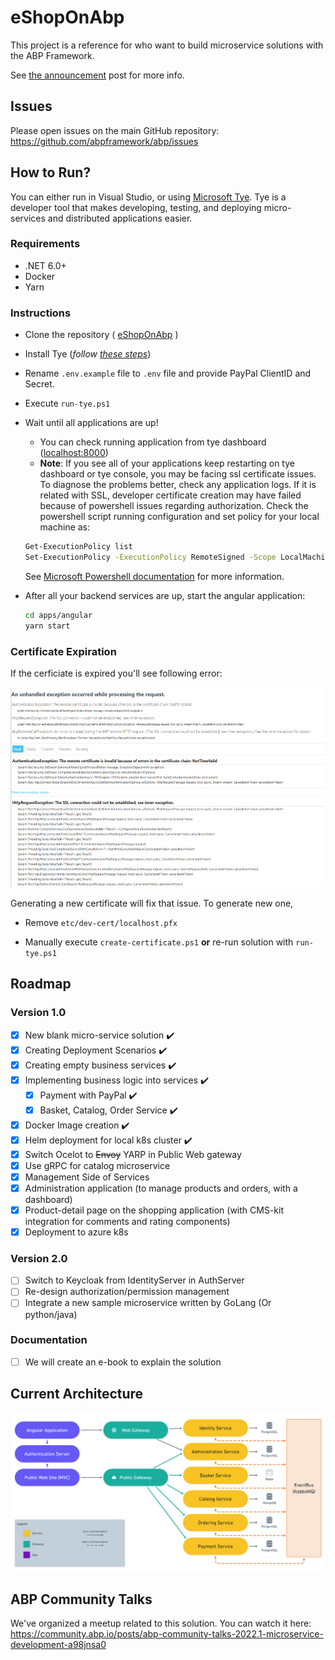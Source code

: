 # eShopOnAbp

This project is a reference for who want to build microservice solutions with the ABP Framework.

See [the announcement](https://blog.abp.io/abp/Introducing-the-eShopOnAbp-Project) post for more info.

## Issues

Please open issues on the main GitHub repository: https://github.com/abpframework/abp/issues

## How to Run?

You can either run in Visual Studio, or using [Microsoft Tye](https://github.com/dotnet/tye). Tye is a developer tool that makes developing, testing, and deploying micro-services and distributed applications easier.

 ### Requirements

- .NET 6.0+
- Docker
- Yarn

### Instructions

- Clone the repository ( [eShopOnAbp](https://github.com/abpframework/eShopOnAbp) )

- Install Tye (*follow [these steps](https://github.com/dotnet/tye/blob/main/docs/getting_started.md#installing-tye)*)

- Rename `.env.example` file to `.env` file and provide PayPal ClientID and Secret.

- Execute `run-tye.ps1`

- Wait until all applications are up!

	- You can check running application from tye dashboard ([localhost:8000](http://127.0.0.1:8000/))
	- **Note**: If you see all of your applications keep restarting on tye dashboard or tye console, you may be facing ssl certificate issues. To diagnose the problems better, check any application logs. If it is related with SSL, developer certificate creation may have failed because of powershell issues regarding authorization. Check the powershell script running configuration and set policy for your local machine as: 
	```bash
	Get-ExecutionPolicy list
	Set-ExecutionPolicy -ExecutionPolicy RemoteSigned -Scope LocalMachine
	```
	See [Microsoft Powershell documentation](https://docs.microsoft.com/en-us/powershell/module/microsoft.powershell.security/get-executionpolicy?view=powershell-7.2) for more information.

- After all your backend services are up, start the angular application:

  ```bash
  cd apps/angular
  yarn start
  ```

### Certificate Expiration
If the cerficiate is expired you'll see following error:

<!-- Make it smaller with 320px height  -->
<img src="docs/images/ssl-error.png" height="320"/>

Generating a new certificate will fix that issue. To generate new one,

- Remove `etc/dev-cert/localhost.pfx`

- Manually execute `create-certificate.ps1` **or** re-run solution with `run-tye.ps1`


## Roadmap
### Version 1.0

- [x] New blank micro-service solution ✔️
- [x] Creating Deployment Scenarios ✔️
- [x] Creating empty business services ✔️
- [x] Implementing	 business logic into services ✔️
  - [x] Payment with PayPal ✔️
  - [x] Basket, Catalog, Order Service ✔️
- [x] Docker Image creation ✔️
- [x] Helm deployment for local k8s cluster ✔️
- [x] Switch Ocelot to <strike>Envoy</strike> YARP in Public Web gateway
- [x] Use gRPC for catalog microservice
- [x] Management Side of Services
- [x] Administration application (to manage products and orders, with a dashboard)
- [x] Product-detail page on the shopping application (with CMS-kit integration for comments and rating components)
- [x] Deployment to azure k8s
### Version 2.0
- [ ] Switch to Keycloak from IdentityServer in AuthServer
- [ ] Re-design authorization/permission management
- [ ] Integrate a new sample microservice written by GoLang (Or python/java)
### Documentation

- [ ] We will create an e-book to explain the solution

## Current Architecture

![eSopOnAbp Phase 1](/docs/roadmap/Phase_1.png)

## ABP Community Talks

We've organized a meetup related to this solution. You can watch it here: https://community.abp.io/posts/abp-community-talks-2022.1-microservice-development-a98jnsa0
